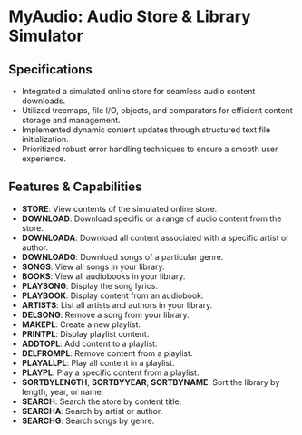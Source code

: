 # MyAudio: Audio Store & Library Simulator

## Specifications

- Integrated a simulated online store for seamless audio content downloads.
- Utilized treemaps, file I/O, objects, and comparators for efficient content storage and management.
- Implemented dynamic content updates through structured text file initialization.
- Prioritized robust error handling techniques to ensure a smooth user experience.

## Features & Capabilities

- **STORE**: View contents of the simulated online store.
- **DOWNLOAD**: Download specific or a range of audio content from the store.
- **DOWNLOADA**: Download all content associated with a specific artist or author.
- **DOWNLOADG**: Download songs of a particular genre.
- **SONGS**: View all songs in your library.
- **BOOKS**: View all audiobooks in your library.
- **PLAYSONG**: Display the song lyrics.
- **PLAYBOOK**: Display content from an audiobook.
- **ARTISTS**: List all artists and authors in your library.
- **DELSONG**: Remove a song from your library.
- **MAKEPL**: Create a new playlist.
- **PRINTPL**: Display playlist content.
- **ADDTOPL**: Add content to a playlist.
- **DELFROMPL**: Remove content from a playlist.
- **PLAYALLPL**: Play all content in a playlist.
- **PLAYPL**: Play a specific content from a playlist.
- **SORTBYLENGTH**, **SORTBYYEAR**, **SORTBYNAME**: Sort the library by length, year, or name.
- **SEARCH**: Search the store by content title.
- **SEARCHA**: Search by artist or author.
- **SEARCHG**: Search songs by genre.
